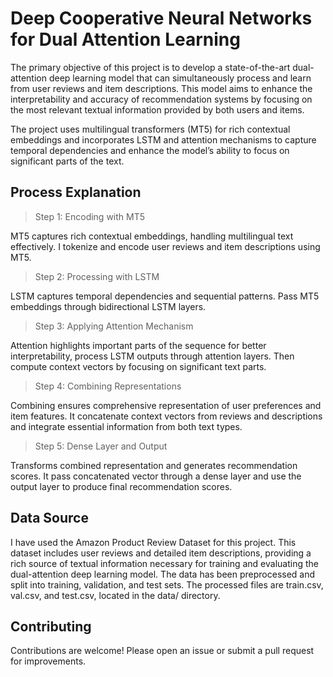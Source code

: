 # Deep Cooperative Neural Networks for Dual Attention Learning

The primary objective of this project is to develop a state-of-the-art dual-attention deep learning model that can simultaneously process and learn from user reviews and item descriptions. This model aims to enhance the interpretability and accuracy of recommendation systems by focusing on the most relevant textual information provided by both users and items. 

The project uses multilingual transformers (MT5) for rich contextual embeddings and incorporates LSTM and attention mechanisms to capture temporal dependencies and enhance the model’s ability to focus on significant parts of the text.

## Process Explanation

> Step 1: Encoding with MT5

MT5 captures rich contextual embeddings, handling multilingual text effectively. I tokenize and encode user reviews and item descriptions using MT5.

> Step 2: Processing with LSTM

LSTM captures temporal dependencies and sequential patterns. Pass MT5 embeddings through bidirectional LSTM layers.

> Step 3: Applying Attention Mechanism

Attention highlights important parts of the sequence for better interpretability, process LSTM outputs through attention layers. Then compute context vectors by focusing on significant text parts.

> Step 4: Combining Representations

Combining ensures comprehensive representation of user preferences and item features. It concatenate context vectors from reviews and descriptions and integrate essential information from both text types.

> Step 5: Dense Layer and Output

Transforms combined representation and generates recommendation scores. It pass concatenated vector through a dense layer and use the output layer to produce final recommendation scores.

## Data Source

I have used the Amazon Product Review Dataset for this project. This dataset includes user reviews and detailed item descriptions, providing a rich source of textual information necessary for training and evaluating the dual-attention deep learning model. The data has been preprocessed and split into training, validation, and test sets. The processed files are train.csv, val.csv, and test.csv, located in the data/ directory.

## Contributing

Contributions are welcome! Please open an issue or submit a pull request for improvements.


